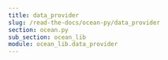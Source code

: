 ```yaml
---
title: data_provider
slug: /read-the-docs/ocean-py/data_provider
section: ocean.py
sub_section: ocean_lib
module: ocean_lib.data_provider
---
```

